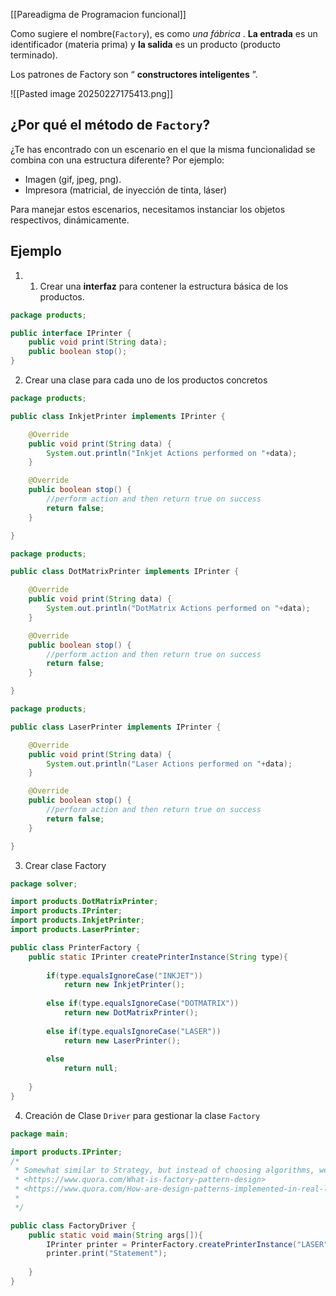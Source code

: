 [[Pareadigma de Programacion funcional]]

Como sugiere el nombre(`Factory`), es como _una fábrica_ . **La entrada** es un identificador (materia prima) y **la salida** es un producto (producto terminado).

Los patrones de Factory son “ **constructores inteligentes** ”.

![[Pasted image 20250227175413.png]]

## **¿Por qué el método de `Factory`?**

¿Te has encontrado con un escenario en el que la misma funcionalidad se combina con una estructura diferente? Por ejemplo:

- Imagen (gif, jpeg, png).
- Impresora (matricial, de inyección de tinta, láser)

Para manejar estos escenarios, necesitamos instanciar los objetos respectivos, dinámicamente.

## Ejemplo

1. 1. Crear una **interfaz** para contener la estructura básica de los productos.

```java
package products;

public interface IPrinter {
	public void print(String data);
	public boolean stop();
}
```

2. Crear una clase para cada uno de los productos concretos

```java
package products;

public class InkjetPrinter implements IPrinter {

	@Override
	public void print(String data) {
		System.out.println("Inkjet Actions performed on "+data);
	}

	@Override
	public boolean stop() {
		//perform action and then return true on success
		return false;
	}

}
```

```java
package products;

public class DotMatrixPrinter implements IPrinter {

	@Override
	public void print(String data) {
		System.out.println("DotMatrix Actions performed on "+data);
	}

	@Override
	public boolean stop() {
		//perform action and then return true on success
		return false;
	}

}
```

```java
package products;

public class LaserPrinter implements IPrinter {

	@Override
	public void print(String data) {
		System.out.println("Laser Actions performed on "+data);
	}

	@Override
	public boolean stop() {
		//perform action and then return true on success
		return false;
	}

}
```

3. Crear clase Factory

```java
package solver;

import products.DotMatrixPrinter;
import products.IPrinter;
import products.InkjetPrinter;
import products.LaserPrinter;

public class PrinterFactory {
	public static IPrinter createPrinterInstance(String type){
		
		if(type.equalsIgnoreCase("INKJET"))
			return new InkjetPrinter();
		
		else if(type.equalsIgnoreCase("DOTMATRIX"))
			return new DotMatrixPrinter();
		
		else if(type.equalsIgnoreCase("LASER"))
			return new LaserPrinter();
		
		else 
			return null;
		
	}
}
```

4. Creación de Clase `Driver` para gestionar la clase `Factory`

```java
package main;

import products.IPrinter;
/*
 * Somewhat similar to Strategy, but instead of choosing algorithms, we select sub-class
 * <https://www.quora.com/What-is-factory-pattern-design>
 * <https://www.quora.com/How-are-design-patterns-implemented-in-real-life>
 * 
 */

public class FactoryDriver {
	public static void main(String args[]){
		IPrinter printer = PrinterFactory.createPrinterInstance("LASER");
		printer.print("Statement");
		
	}
}
```